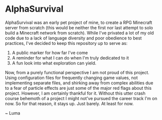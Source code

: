 # AlphaSurvival
AlphaSurvival was an early pet project of mine, to create a RPG Minecraft server from scratch (this would be neither the first nor last attempt to solo build a Minecraft network from scratch). While I've privated a lot of my old code due to a lack of language diversity and poor obedience to best practices, I've decided to keep this repository up to serve as:
1. A public marker for how far I've come
2. A reminder for what I can do when I'm truly dedicated to it
3. A fun look into what exploration can yield.

Now, from a purely functional perspective I am not proud of this project. Using configuration files for frequently changing game values, not implementing separate files, and shirking away from complex abilities due to a fear of particle effects are just some of the major red flags about this project. However, I am certainly thankful for it. Without this utter crash course behemoth of a project I might not've pursued the career track I'm on now. So for that reason, it stays up. Just barely. At least for now.

~ Luma
